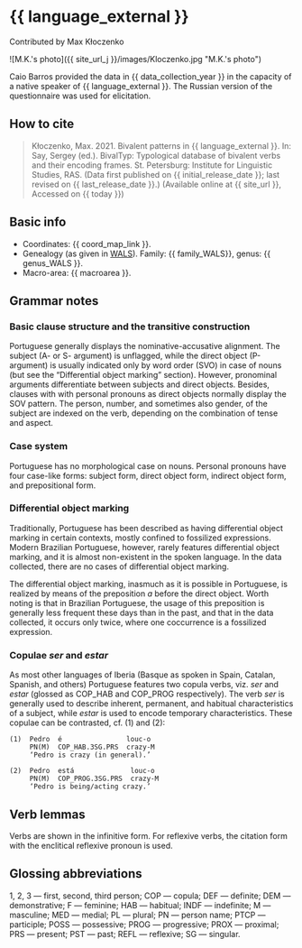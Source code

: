 # {{ language_external }}
Contributed by Max Kłoczenko

![M.K.'s photo]({{ site_url_j }}/images/Kloczenko.jpg "M.K.'s photo")

Caio Barros provided the data in {{ data_collection_year }} in the capacity of a native speaker of {{ language_external }}. The Russian version of the questionnaire was used for elicitation. 

## How to cite
> Kłoczenko, Max. 2021. Bivalent patterns in {{ language_external }}. 
> In: Say, Sergey (ed.). BivalTyp: 
> Typological database of bivalent verbs and their encoding frames. 
> St. Petersburg: Institute for Linguistic Studies, RAS. 
> (Data first published on {{ initial_release_date }}; last revised on {{ last_release_date }}.) 
> (Available online at {{ site_url }}, Accessed on {{ today }})

## Basic info
- Coordinates: {{ coord_map_link }}.
- Genealogy (as given in [WALS](https://wals.info/)). Family: {{ family_WALS}}, genus: {{ genus_WALS }}.
- Macro-area: {{ macroarea }}. 

## Grammar notes

### Basic clause structure and the transitive construction

Portuguese generally displays the nominative-accusative alignment. The subject (A- or S- argument) is unflagged, while the direct object (P-argument) is usually indicated only by word order (SVO) in case of nouns (but see the “Differential object marking” section). However, pronominal arguments differentiate between subjects and direct objects. Besides, clauses with with personal pronouns as direct objects normally display the SOV pattern. The person, number, and sometimes also gender, of the subject are indexed on the verb, depending on the combination of tense and aspect.

### Case system

Portuguese has no morphological case on nouns. Personal pronouns have four case-like forms: subject form, direct object form, indirect object form, and prepositional form.

### Differential object marking

Traditionally, Portuguese has been described as having differential object marking in certain contexts, mostly confined to fossilized expressions. Modern Brazilian Portuguese, however, rarely features differential object marking, and it is almost non-existent in the spoken language. In the data collected, there are no cases of differential object marking.

The differential object marking, inasmuch as it is possible in Portuguese, is realized by means of the preposition *a* before the direct object. Worth noting is that in Brazilian Portuguese, the usage of this preposition is generally less frequent these days than in the past, and that in the data collected, it occurs only twice, where one coccurrence is a fossilized expression.

### Copulae *ser* and *estar*

As most other languages of Iberia (Basque as spoken in Spain, Catalan, Spanish, and others) Portuguese features two copula verbs, viz. *ser* and *estar* (glossed as COP\_HAB and COP\_PROG respectively). The verb *ser* is generally used to describe inherent, permanent, and habitual characteristics of a subject, while *estar* is used to encode temporary characteristics. These copulae can be contrasted, cf. (1) and (2):

```
(1)	 Pedro  é                louc-o
	 PN(M)  COP_HAB.3SG.PRS  crazy-M
	 ‘Pedro is crazy (in general).’

(2)	 Pedro  está              louc-o
	 PN(M)  COP_PROG.3SG.PRS  crazy-M
	 ‘Pedro is being/acting crazy.’

```

## Verb lemmas

Verbs are shown in the infinitive form. For reflexive verbs, the citation form with the enclitical reflexive pronoun is used.

## Glossing abbreviations

1, 2, 3 — first, second, third person; COP — copula; DEF — definite; DEM — demonstrative; F — feminine; HAB — habitual; INDF — indefinite; M — masculine; MED — medial; PL — plural; PN — person name; PTCP — participle; POSS — possessive; PROG — progressive; PROX — proximal; PRS — present; PST — past; REFL — reflexive; SG — singular.
